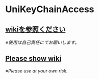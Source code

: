# UniKeyChainAccess

## [wikiを参照ください](https://github.com/Mikan31-ama/UniKeyChainAccess/wiki/%E4%BD%BF%E3%81%84%E6%96%B9)
*※使用は自己責任にてお願いします。*

## [Please show wiki](https://github.com/Mikan31-ama/UniKeyChainAccess/wiki/How-to-use)
*※Please use at your own risk.*

